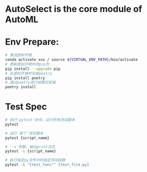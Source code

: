 # AutoSelect is the core module of AutoML

# Env Prepare:
```bash
# 激活虚拟环境
conda activate xxx / source ${VIRTUAL_ENV_PATH}/bin/activate
# 更新虚拟环境中的pip包
pip install --upgrade pip
# 在虚拟环境中安装poetry
pip install poetry
# 通过poetry进行依赖包安装
poetry install
```

# Test Spec
```bash
# 执行'pytest'命令，运行所有测试脚本
pytest

# 运行'某个'测试脚本
pytest {script_name}

# '-s'参数，输出print日志
pytest -s {script_name}

# 执行指定py文件中的指定测试函数
pytest -k "{test_func"" {test_file.py}
```